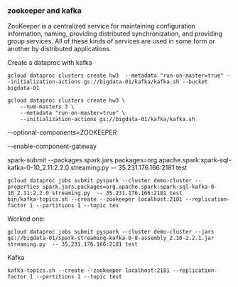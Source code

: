 ### zookeeper and kafka
ZooKeeper is a centralized service for maintaining configuration information, naming, providing distributed synchronization, and providing group services. All of these kinds of services are used in some form or another by distributed applications.


Create a dataproc with kafka
```
gcloud dataproc clusters create hw3  --metadata "run-on-master=true" --initialization-actions gs://bigdata-01/kafka/kafka.sh --bucket bigdata-01

gcloud dataproc clusters create hw3 \
    --num-masters 3 \
    --metadata "run-on-master=true" \
    --initialization-actions gs://bigdata-01/kafka/kafka.sh
```

--optional-components=ZOOKEEPER

--enable-component-gateway 

spark-submit --packages spark.jars.packages=org.apache.spark:spark-sql-kafka-0-10_2.11:2.2.0 streaming.py  -- 35.231.176.166:2181 test
````
gcloud dataproc jobs submit pyspark --cluster demo-cluster --properties spark.jars.packages=org.apache.spark:spark-sql-kafka-0-10_2.11:2.2.0 streaming.py  -- 35.231.176.166:2181 test
bin/kafka-topics.sh --create --zookeeper localhost:2181 --replication-factor 1 --partitions 1 --topic tes
````
Worked one:
````
gcloud dataproc jobs submit pyspark --cluster demo-cluster --jars gs://bigdata-01/spark-streaming-kafka-0-8-assembly_2.10-2.2.1.jar streaming.py  -- 35.231.176.166:2181 test
````

Kafka
````
kafka-topics.sh --create --zookeeper localhost:2181 --replication-factor 1 --partitions 1 --topic test
````

<!--stackedit_data:
eyJoaXN0b3J5IjpbLTE2NDUwMjQxNjAsLTE0NjA3NDY4OTcsNT
Q1NTIzNDQ1LC0xMTU3MzEyOTEsMjAyMzM3NTg2MywxOTEzMjk1
MzgzLC0yMDk0NTczMjE0LDM5ODQyODM5NSwxMzM0MzU4NDI3LC
0xNjM1NzUzMTQ0XX0=
-->